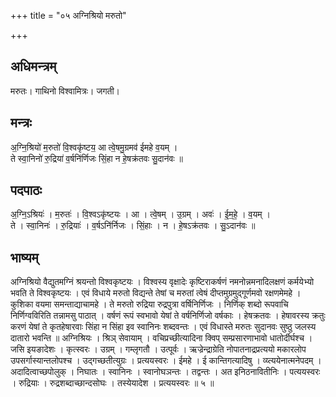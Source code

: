+++
title = "०५ अग्निश्रियो मरुतो"

+++
## अधिमन्त्रम्
मरुतः। गाथिनो विश्वामित्रः। जगती।

## मन्त्रः
अ॒ग्नि॒श्रियो॑ म॒रुतो॑ वि॒श्वकृ॑ष्टय॒ आ त्वे॒षमु॒ग्रमव॑ ईमहे व॒यम् ।  
ते स्वा॒निनो॑ रु॒द्रिया॑ व॒र्षनि॑र्णिजः सिं॒हा न हे॒षक्र॑तवः सु॒दान॑वः ॥

## पदपाठः
अ॒ग्नि॒ऽश्रियः॑ । म॒रुतः॑ । वि॒श्वऽकृ॑ष्टयः । आ । त्वे॒षम् । उ॒ग्रम् । अवः॑ । ई॒म॒हे॒ । व॒यम् ।  
ते । स्वा॒निनः॑ । रु॒द्रियाः॑ । व॒र्षऽनि॑र्निजः । सिं॒हाः । न । हे॒षऽक्र॑तवः । सु॒ऽदान॑वः ॥

## भाष्यम्
अग्निश्रियो वैद्युतमग्निं श्रयन्तो विश्वकृष्टयः । विश्वस्य वृक्षादेः कृष्टिराकर्षणं नमनोन्नमनादिलक्षणं कर्मयेभ्यो भवति ते विश्वकृष्टयः । एवं विधाये मरुतो विद्यन्ते तेषां च मरुतां त्वेषं दीप्तमुग्रमुद्गूर्णमवो रक्षणमेमहे । कुशिका वयमा समन्ताद्याचामहे । ते मरुतो रुद्रिया रुद्रपुत्रा वर्षिनिर्णिजः । निर्णिक् शब्दो रूपवाचि निर्णिग्वविरिति तन्नामसु पाठात् । वर्षणं रूपं स्वभावो येषां ते वर्षनिर्णिजो वर्षकाः । हेषक्रतवः । हेषावरस्य क्रतुः करणं येषां ते कृतहेषारवाः सिंहा न सिंहा इव स्वानिनः शब्दवन्तः । एवं विधास्ते मरुतः सुदानवः सुष्ठु जलस्य दातारो भवन्ति ॥ अग्निश्रियः । श्रिञ् सेवायाम् । वचिप्रच्छीत्यादिना क्विप् सम्प्रसारणाभावो धातोर्दीर्घश्च । जसि इयङादेशः । कृत्स्वरः । उग्रम् । गम्लृगतौ । उत्पूर्वः । ऋज्रेन्द्राग्रेति नोपातनाद्रप्रत्ययो मकारलोप उपसर्गास्यान्तलोपश्च । उद्गच्छतीत्युग्रः । प्रत्ययस्वरः । ईमहे । ई कान्तिगत्यादिषु । व्य्त्ययेनात्मनेपदम् । अदादित्वाच्छपोलुक् । निघातः । स्वानिनः । स्वानोघञन्तः । तद्वन्तः । अत इनिठनावितीनिः । पत्ययस्वरः । रुद्रियाः । रुद्रशब्दाच्छान्दसोघः । तस्येयादेश । प्रत्ययस्वरः ॥ ५ ॥